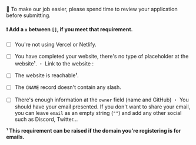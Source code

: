 👋 To make our job easier, please spend time to review your application before submitting.

#### ❗ Add a `x` between `[]`, if you meet that requirement.
- [ ] You're not using Vercel or Netlify.
- [ ] You have completed your website, there's no type of placeholder at the website¹.
  ・ Link to the website :
  
- [ ] The website is reachable¹.
- [ ] The `CNAME` record doesn't contain any slash.
- [ ] There's enough information at the `owner` field (name and GitHub)
  ・ You should have your email presented.
     If you don't want to share your email, you can leave `email` as an empty string (`""`) and add any other social such as Discord, Twitter...


**¹ This requirement can be raised if the domain you're registering is for emails.**
